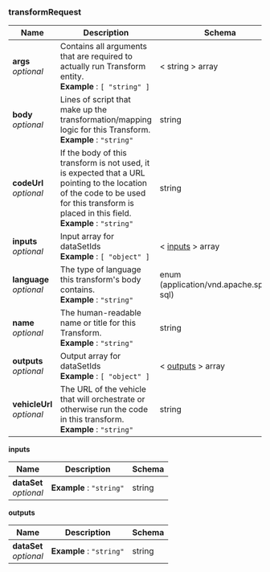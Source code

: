 
<a name="transformrequest"></a>
### transformRequest

|Name|Description|Schema|
|---|---|---|
|**args**  <br>*optional*|Contains all arguments that are required to actually run Transform entity.  <br>**Example** : `[ "string" ]`|< string > array|
|**body**  <br>*optional*|Lines of script that make up the transformation/mapping logic for this Transform.  <br>**Example** : `"string"`|string|
|**codeUrl**  <br>*optional*|If the body of this transform is not used, it is expected that a URL pointing to the location of the code to be used for this transform is placed in this field.  <br>**Example** : `"string"`|string|
|**inputs**  <br>*optional*|Input array for dataSetIds  <br>**Example** : `[ "object" ]`|< [inputs](#transformrequest-inputs) > array|
|**language**  <br>*optional*|The type of language this transform's body contains.  <br>**Example** : `"string"`|enum (application/vnd.apache.spark-sql)|
|**name**  <br>*optional*|The human-readable name or title for this Transform.  <br>**Example** : `"string"`|string|
|**outputs**  <br>*optional*|Output array for dataSetIds  <br>**Example** : `[ "object" ]`|< [outputs](#transformrequest-outputs) > array|
|**vehicleUrl**  <br>*optional*|The URL of the vehicle that will orchestrate or otherwise run the code in this transform.  <br>**Example** : `"string"`|string|

<a name="transformrequest-inputs"></a>
**inputs**

|Name|Description|Schema|
|---|---|---|
|**dataSet**  <br>*optional*|**Example** : `"string"`|string|

<a name="transformrequest-outputs"></a>
**outputs**

|Name|Description|Schema|
|---|---|---|
|**dataSet**  <br>*optional*|**Example** : `"string"`|string|



